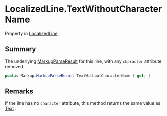 # LocalizedLine.TextWithoutCharacterName

Property in [LocalizedLine](/docs/api/csharp/yarn.unity.localizedline.md)

## Summary


The underlying  <a href="yarn.markup.markupparseresult.md">MarkupParseResult</a>  for this
line, with any `character` attribute removed.


```csharp
public Markup.MarkupParseResult TextWithoutCharacterName { get; }
```

## Remarks


If the line has no `character` attribute, this method returns the
same value as  <a href="yarn.unity.localizedline.text.md">Text</a> .



